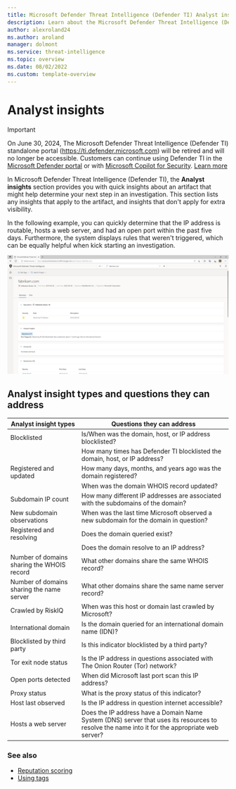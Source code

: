 ```yaml
---
title: Microsoft Defender Threat Intelligence (Defender TI) Analyst insights
description: Learn about the Microsoft Defender Threat Intelligence (Defender TI)'s Analyst insights feature.
author: alexroland24
ms.author: aroland
manager: dolmont
ms.service: threat-intelligence
ms.topic: overview
ms.date: 08/02/2022
ms.custom: template-overview
---
```


# Analyst insights

>[!IMPORTANT]
> On June 30, 2024, The Microsoft Defender Threat Intelligence (Defender TI) standalone portal (https://ti.defender.microsoft.com) will be retired and will no longer be accessible. Customers can continue using Defender TI in the [Microsoft Defender portal](https://aka.ms/mdti-intel-explorer) or with [Microsoft Copilot for Security](security-copilot-and-defender-threat-intelligence.md). [Learn more](https://aka.ms/mdti-standaloneportal)

In Microsoft Defender Threat Intelligence (Defender TI), the **Analyst insights** section provides you with quick insights about an artifact that might help determine your next step in an investigation. This section lists any insights that apply to the artifact, and insights that don't apply for extra visibility. 

In the following example, you can quickly determine that the IP address is routable, hosts a web server, and had an open port within the past five days. Furthermore, the system displays rules that weren't triggered, which can be equally helpful when kick starting an investigation.

![Analyst Insights Edge Screenshot](media/analystInsightsEdgeScreenshot.png)

## Analyst insight types and questions they can address

|Analyst insight types|Questions they can address|
|---|---|
|Blocklisted|Is/When was the domain, host, or IP address blocklisted?|
||How many times has Defender TI blocklisted the domain, host, or IP address?|
|Registered and updated|How many days, months, and years ago was the domain registered?|
||When was the domain WHOIS record updated?|
|Subdomain IP count|How many different IP addresses are associated with the subdomains of the domain?|
|New subdomain observations|When was the last time Microsoft observed a new subdomain for the domain in question?|
|Registered and resolving|Does the domain queried exist?|
||Does the domain resolve to an IP address?|
|Number of domains sharing the WHOIS record|What other domains share the same WHOIS record?|
|Number of domains sharing the name server|What other domains share the same name server record?|
|Crawled by RiskIQ|When was this host or domain last crawled by Microsoft?|
|International domain|Is the domain queried for an international domain name (IDN)?|
|Blocklisted by third party|Is this indicator blocklisted by a third party?|
|Tor exit node status|Is the IP address in questions associated with The Onion Router (Tor) network?|
|Open ports detected|When did Microsoft last port scan this IP address?|
|Proxy status|What is the proxy status of this indicator?|
|Host last observed|Is the IP address in question internet accessible?|
|Hosts a web server|Does the IP address have a Domain Name System (DNS) server that uses its resources to resolve the name into it for the appropriate web server?|

### See also

- [Reputation scoring](reputation-scoring.md)
- [Using tags](using-tags.md)
